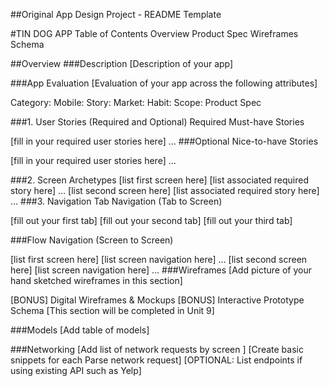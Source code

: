 ##Original App Design Project - README Template

#TIN DOG APP
Table of Contents
Overview
Product Spec
Wireframes
Schema

##Overview
###Description
[Description of your app]

###App Evaluation
[Evaluation of your app across the following attributes]

Category:
Mobile:
Story:
Market:
Habit:
Scope:
Product Spec

###1. User Stories (Required and Optional)
Required Must-have Stories

[fill in your required user stories here]
…
###Optional Nice-to-have Stories

[fill in your required user stories here]
…

###2. Screen Archetypes
[list first screen here]
[list associated required story here]
…
[list second screen here]
[list associated required story here]
…
###3. Navigation
Tab Navigation (Tab to Screen)

[fill out your first tab]
[fill out your second tab]
[fill out your third tab]

###Flow Navigation (Screen to Screen)

[list first screen here]
[list screen navigation here]
…
[list second screen here]
[list screen navigation here]
…
###Wireframes
[Add picture of your hand sketched wireframes in this section]


[BONUS] Digital Wireframes & Mockups
[BONUS] Interactive Prototype
Schema
[This section will be completed in Unit 9]

###Models
[Add table of models]

###Networking
[Add list of network requests by screen ]
[Create basic snippets for each Parse network request]
[OPTIONAL: List endpoints if using existing API such as Yelp]
